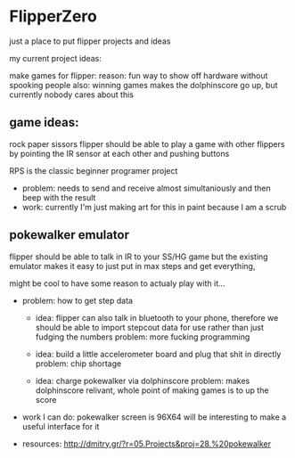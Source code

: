 # FlipperZero
just a place to put flipper projects and ideas

my current project ideas:

make games for flipper:
reason: fun way to show off hardware without spooking people
also: winning games makes the dolphinscore go up, but currently nobody cares about this


game ideas:
---

rock paper sissors 
  flipper should be able to play a game with other flippers by pointing the IR sensor at each other and pushing buttons
  
  RPS is the classic beginner programer project
  
  * problem: needs to send and receive almost simultaniously and then beep with the result
  * work: currently I'm just making art for this in paint because I am a scrub

pokewalker emulator
--

  flipper should be able to talk in IR to your SS/HG game but the existing emulator makes it easy to just put in max steps and get everything, 
  
  might be cool to have some reason to actualy play with it...
  
  * problem: how to get step data
 
    * idea: flipper can also talk in bluetooth to your phone, therefore we should be able to import stepcout data for use rather than just fudging the numbers
    problem: more fucking programming
  
    * idea: build a little accelerometer board and plug that shit in directly
    problem: chip shortage
    
    * idea: charge pokewalker via dolphinscore
    problem: makes dolphinscore relivant, whole point of making games is to up the score
    
  * work I can do: pokewalker screen is 96X64 will be interesting to make a useful interface for it

  * resources:
  http://dmitry.gr/?r=05.Projects&proj=28.%20pokewalker 

